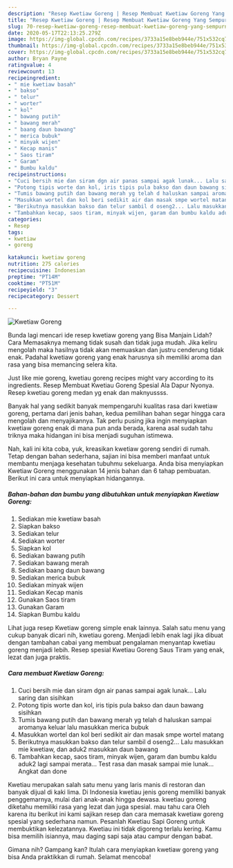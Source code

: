 ```yaml
---
description: "Resep Kwetiaw Goreng | Resep Membuat Kwetiaw Goreng Yang Sempurna"
title: "Resep Kwetiaw Goreng | Resep Membuat Kwetiaw Goreng Yang Sempurna"
slug: 70-resep-kwetiaw-goreng-resep-membuat-kwetiaw-goreng-yang-sempurna
date: 2020-05-17T22:13:25.279Z
image: https://img-global.cpcdn.com/recipes/3733a15e8beb944e/751x532cq70/kwetiaw-goreng-foto-resep-utama.jpg
thumbnail: https://img-global.cpcdn.com/recipes/3733a15e8beb944e/751x532cq70/kwetiaw-goreng-foto-resep-utama.jpg
cover: https://img-global.cpcdn.com/recipes/3733a15e8beb944e/751x532cq70/kwetiaw-goreng-foto-resep-utama.jpg
author: Bryan Payne
ratingvalue: 4
reviewcount: 13
recipeingredient:
- " mie kwetiaw basah"
- " bakso"
- " telur"
- " worter"
- " kol"
- " bawang putih"
- " bawang merah"
- " baang daun bawang"
- " merica bubuk"
- " minyak wijen"
- " Kecap manis"
- " Saos tiram"
- " Garam"
- " Bumbu kaldu"
recipeinstructions:
- "Cuci bersih mie dan siram dgn air panas sampai agak lunak... Lalu saring dan sisihkan"
- "Potong tipis worte dan kol, iris tipis pula bakso dan daun bawang sisihkan"
- "Tumis bawang putih dan bawang merah yg telah d haluskan sampai aromanya keluar lalu masukkan merica bubuk"
- "Masukkan wortel dan kol beri sedikit air dan masak smpe wortel matang"
- "Berikutnya masukkan bakso dan telur sambil d oseng2... Lalu masukkan mie kwetiaw, dan aduk2 masukkan daun bawang"
- "Tambahkan kecap, saos tiram, minyak wijen, garam dan bumbu kaldu aduk2 lagi sampai merata... Test rasa dan masak sampai mie lunak... Angkat dan done"
categories:
- Resep
tags:
- kwetiaw
- goreng

katakunci: kwetiaw goreng 
nutrition: 275 calories
recipecuisine: Indonesian
preptime: "PT14M"
cooktime: "PT51M"
recipeyield: "3"
recipecategory: Dessert

---
```



![Kwetiaw Goreng](https://img-global.cpcdn.com/recipes/3733a15e8beb944e/751x532cq70/kwetiaw-goreng-foto-resep-utama.jpg)

Bunda lagi mencari ide resep kwetiaw goreng yang Bisa Manjain Lidah? Cara Memasaknya memang tidak susah dan tidak juga mudah. Jika keliru mengolah maka hasilnya tidak akan memuaskan dan justru cenderung tidak enak. Padahal kwetiaw goreng yang enak harusnya sih memiliki aroma dan rasa yang bisa memancing selera kita.

Just like mie goreng, kwetiau goreng recipes might vary according to its ingredients. Resep Membuat Kwetiau Goreng Spesial Ala Dapur Nyonya. Resep kwetiau goreng medan yg enak dan maknyussss.

Banyak hal yang sedikit banyak mempengaruhi kualitas rasa dari kwetiaw goreng, pertama dari jenis bahan, kedua pemilihan bahan segar hingga cara mengolah dan menyajikannya. Tak perlu pusing jika ingin menyiapkan kwetiaw goreng enak di mana pun anda berada, karena asal sudah tahu triknya maka hidangan ini bisa menjadi suguhan istimewa.


Nah, kali ini kita coba, yuk, kreasikan kwetiaw goreng sendiri di rumah. Tetap dengan bahan sederhana, sajian ini bisa memberi manfaat untuk membantu menjaga kesehatan tubuhmu sekeluarga. Anda bisa menyiapkan Kwetiaw Goreng menggunakan 14 jenis bahan dan 6 tahap pembuatan. Berikut ini cara untuk menyiapkan hidangannya.

<!--inarticleads1-->

##### Bahan-bahan dan bumbu yang dibutuhkan untuk menyiapkan Kwetiaw Goreng:

1. Sediakan  mie kwetiaw basah
1. Siapkan  bakso
1. Sediakan  telur
1. Sediakan  worter
1. Siapkan  kol
1. Sediakan  bawang putih
1. Sediakan  bawang merah
1. Sediakan  baang daun bawang
1. Sediakan  merica bubuk
1. Sediakan  minyak wijen
1. Sediakan  Kecap manis
1. Gunakan  Saos tiram
1. Gunakan  Garam
1. Siapkan  Bumbu kaldu


Lihat juga resep Kwetiaw goreng simple enak lainnya. Salah satu menu yang cukup banyak dicari nih, kwetiau goreng. Menjadi lebih enak lagi jika dibuat dengan tambahan cabai yang membuat pengalaman menyantap kwetiau goreng menjadi lebih. Resep spesial Kwetiau Goreng Saus Tiram yang enak, lezat dan juga praktis. 

<!--inarticleads2-->

##### Cara membuat Kwetiaw Goreng:

1. Cuci bersih mie dan siram dgn air panas sampai agak lunak... Lalu saring dan sisihkan
1. Potong tipis worte dan kol, iris tipis pula bakso dan daun bawang sisihkan
1. Tumis bawang putih dan bawang merah yg telah d haluskan sampai aromanya keluar lalu masukkan merica bubuk
1. Masukkan wortel dan kol beri sedikit air dan masak smpe wortel matang
1. Berikutnya masukkan bakso dan telur sambil d oseng2... Lalu masukkan mie kwetiaw, dan aduk2 masukkan daun bawang
1. Tambahkan kecap, saos tiram, minyak wijen, garam dan bumbu kaldu aduk2 lagi sampai merata... Test rasa dan masak sampai mie lunak... Angkat dan done


Kwetiau merupakan salah satu menu yang laris manis di restoran dan banyak dijual di kaki lima. Di Indonesia kwetiau jenis goreng memiliki banyak penggemarnya, mulai dari anak-anak hingga dewasa. kwetiau goreng diketahu memiliki rasa yang lezat dan juga spesial. mau tahu cara Oleh karena itu berikut ini kami sajikan resep dan cara memasak kwetiaw goreng spesial yang sederhana namun. Pesanlah Kwetiau Sapi Goreng untuk membuktikan kelezatannya. Kwetiau ini tidak digoreng terlalu kering. Kamu bisa memilih isiannya, mau daging sapi saja atau campur dengan babat. 

Gimana nih? Gampang kan? Itulah cara menyiapkan kwetiaw goreng yang bisa Anda praktikkan di rumah. Selamat mencoba!
